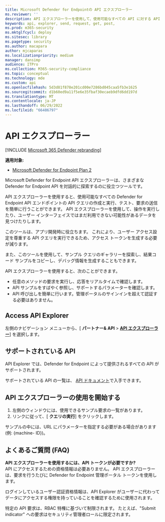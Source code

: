 ```yaml
---
title: Microsoft Defender for Endpointの API エクスプローラー
ms.reviewer: ''
description: API エクスプローラーを使用して、使用可能なすべての API に対する API クエリの作成と実行、テスト、および要求の送信を行います
keywords: api, explorer, send, request, get, post,
ms.prod: m365-security
ms.mktglfcycl: deploy
ms.sitesec: library
ms.pagetype: security
ms.author: macapara
author: mjcaparas
ms.localizationpriority: medium
manager: dansimp
audience: ITPro
ms.collection: M365-security-compliance
ms.topic: conceptual
ms.technology: mde
ms.custom: api
ms.openlocfilehash: 5d3d81f878e201cd00e7286bd045caa5fb3e1625
ms.sourcegitcommit: d1b60ed9a11f5e6e35fbaf30ecaeb9dfd6dd197d
ms.translationtype: MT
ms.contentlocale: ja-JP
ms.lasthandoff: 06/29/2022
ms.locfileid: "66486797"
---
```

# <a name="api-explorer"></a>API エクスプローラー

[!INCLUDE [Microsoft 365 Defender rebranding](../../includes/microsoft-defender.md)]

**適用対象:**
- [Microsoft Defender for Endpoint Plan 2](https://go.microsoft.com/fwlink/p/?linkid=2154037)

Microsoft Defender for Endpoint API エクスプローラーは、さまざまな Defender for Endpoint API を対話的に探索するのに役立つツールです。

API エクスプローラーを使用すると、使用可能なすべての Defender for Endpoint API エンドポイントの API クエリの作成と実行、テスト、要求の送信を簡単に行うことができます。 API エクスプローラーを使用して、操作を実行したり、ユーザー インターフェイスではまだ利用できない可能性があるデータを見つけたりします。

このツールは、アプリ開発時に役立ちます。 これにより、ユーザー アクセス設定を尊重する API クエリを実行できるため、アクセス トークンを生成する必要が減ります。

また、このツールを使用して、サンプル クエリのギャラリーを探索し、結果コード サンプルをコピーし、デバッグ情報を生成することもできます。

API エクスプローラーを使用すると、次のことができます。

- 任意のメソッドの要求を実行し、応答をリアルタイムで確認します。
- API サンプルをすばやく参照し、サポートするパラメーターを確認します。
- API 呼び出しを簡単に行います。管理ポータルのサインインを超えて認証する必要はありません。

## <a name="access-api-explorer"></a>Access API Explorer

左側のナビゲーション メニューから、[ **パートナー& API** \> **[API エクスプローラー](https://security.microsoft.com/interoperability/api-explorer)**] を選択します。

## <a name="supported-apis"></a>サポートされている API

API Explorer では、Defender for Endpoint によって提供されるすべての API がサポートされます。

サポートされている API の一覧は、 [API ドキュメント](apis-intro.md)で入手できます。

## <a name="get-started-with-the-api-explorer"></a>API エクスプローラーの使用を開始する

1. 左側のウィンドウには、使用できるサンプル要求の一覧があります。
2. リンクに従って、[ **クエリの実行**] をクリックします。

サンプルの中には、URL にパラメーターを指定する必要がある場合があります (例: {machine- ID})。

## <a name="faq"></a>よくあるご質問 (FAQ)

**API エクスプローラーを使用するには、API トークンが必要ですか?** <br>
API にアクセスするための資格情報は必要ありません。 API エクスプローラーは、要求を行うたびに Defender for Endpoint 管理ポータル トークンを使用します。

ログインしているユーザー認証資格情報は、API Explorer がユーザーに代わってデータにアクセスする権限を持っていることを確認するために使用されます。

特定の API 要求は、RBAC 特権に基づいて制限されます。 たとえば、"Submit indicator" への要求はセキュリティ管理者ロールに限定されます。
